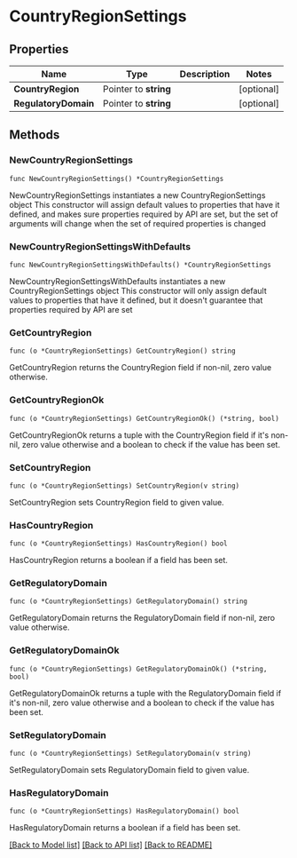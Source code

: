 # CountryRegionSettings

## Properties

Name | Type | Description | Notes
------------ | ------------- | ------------- | -------------
**CountryRegion** | Pointer to **string** |  | [optional] 
**RegulatoryDomain** | Pointer to **string** |  | [optional] 

## Methods

### NewCountryRegionSettings

`func NewCountryRegionSettings() *CountryRegionSettings`

NewCountryRegionSettings instantiates a new CountryRegionSettings object
This constructor will assign default values to properties that have it defined,
and makes sure properties required by API are set, but the set of arguments
will change when the set of required properties is changed

### NewCountryRegionSettingsWithDefaults

`func NewCountryRegionSettingsWithDefaults() *CountryRegionSettings`

NewCountryRegionSettingsWithDefaults instantiates a new CountryRegionSettings object
This constructor will only assign default values to properties that have it defined,
but it doesn't guarantee that properties required by API are set

### GetCountryRegion

`func (o *CountryRegionSettings) GetCountryRegion() string`

GetCountryRegion returns the CountryRegion field if non-nil, zero value otherwise.

### GetCountryRegionOk

`func (o *CountryRegionSettings) GetCountryRegionOk() (*string, bool)`

GetCountryRegionOk returns a tuple with the CountryRegion field if it's non-nil, zero value otherwise
and a boolean to check if the value has been set.

### SetCountryRegion

`func (o *CountryRegionSettings) SetCountryRegion(v string)`

SetCountryRegion sets CountryRegion field to given value.

### HasCountryRegion

`func (o *CountryRegionSettings) HasCountryRegion() bool`

HasCountryRegion returns a boolean if a field has been set.

### GetRegulatoryDomain

`func (o *CountryRegionSettings) GetRegulatoryDomain() string`

GetRegulatoryDomain returns the RegulatoryDomain field if non-nil, zero value otherwise.

### GetRegulatoryDomainOk

`func (o *CountryRegionSettings) GetRegulatoryDomainOk() (*string, bool)`

GetRegulatoryDomainOk returns a tuple with the RegulatoryDomain field if it's non-nil, zero value otherwise
and a boolean to check if the value has been set.

### SetRegulatoryDomain

`func (o *CountryRegionSettings) SetRegulatoryDomain(v string)`

SetRegulatoryDomain sets RegulatoryDomain field to given value.

### HasRegulatoryDomain

`func (o *CountryRegionSettings) HasRegulatoryDomain() bool`

HasRegulatoryDomain returns a boolean if a field has been set.


[[Back to Model list]](../README.md#documentation-for-models) [[Back to API list]](../README.md#documentation-for-api-endpoints) [[Back to README]](../README.md)


